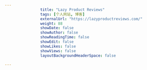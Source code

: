 ---
                title: "Lazy Product Reviews"
                tags: [个人网站, 博客]
                externalUrl: "https://lazyproductreviews.com/"
                weight: 88
                showDate: false
                showAuthor: false
                showReadingTime: false
                showEdit: false
                showLikes: false
                showViews: false
                layoutBackgroundHeaderSpace: false
                ---

